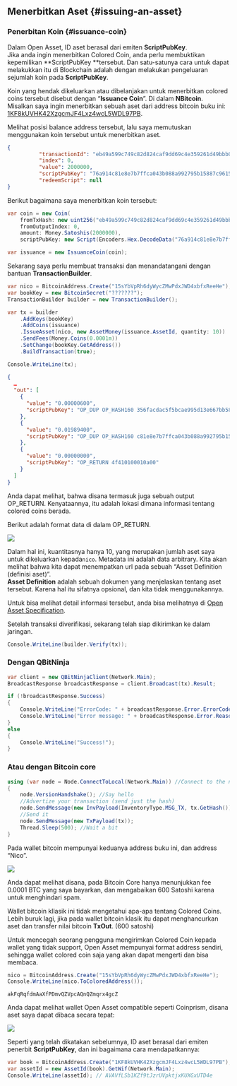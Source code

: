 ## Menerbitkan Aset {#issuing-an-asset}

### Penerbitan Koin {#issuance-coin}

Dalam Open Asset, ID aset berasal dari emiten **ScriptPubKey**.  
Jika anda ingin menerbitkan Colored Coin, anda perlu membuktikan kepemilikan **ScriptPubKey **tersebut. Dan satu-satunya cara untuk dapat melakukkan itu di Blockchain adalah dengan melakukan pengeluaran sejumlah koin pada **ScriptPubKey**.

Koin yang hendak dikeluarkan atau dibelanjakan untuk menerbitkan colored coins tersebut disebut dengan “**Issuance Coin**”. Di dalam **NBitcoin**.  
Misalkan saya ingin menerbitkan sebuah aset dari address bitcoin buku ini: [1KF8kUVHK42XzgcmJF4Lxz4wcL5WDL97PB](https://www.smartbit.com.au/address/1KF8kUVHK42XzgcmJF4Lxz4wcL5WDL97PB).

Melihat posisi balance address tersebut, lalu saya memutuskan menggunakan koin tersebut untuk menerbitkan aset.

```json
{
          "transactionId": "eb49a599c749c82d824caf9dd69c4e359261d49bbb0b9d6dc18c59bc9214e43b",
          "index": 0,
          "value": 2000000,
          "scriptPubKey": "76a914c81e8e7b7ffca043b088a992795b15887c96159288ac",
          "redeemScript": null
} 
```

Berikut bagaimana saya menerbitkan koin tersebut:

```cs
var coin = new Coin(
    fromTxHash: new uint256("eb49a599c749c82d824caf9dd69c4e359261d49bbb0b9d6dc18c59bc9214e43b"),
    fromOutputIndex: 0,
    amount: Money.Satoshis(2000000),
    scriptPubKey: new Script(Encoders.Hex.DecodeData("76a914c81e8e7b7ffca043b088a992795b15887c96159288ac")));

var issuance = new IssuanceCoin(coin);
```

Sekarang saya perlu membuat transaksi dan menandatangani dengan bantuan **TransactionBuilder**.

```cs
var nico = BitcoinAddress.Create("15sYbVpRh6dyWycZMwPdxJWD4xbfxReeHe");
var bookKey = new BitcoinSecret("???????");
TransactionBuilder builder = new TransactionBuilder();

var tx = builder
    .AddKeys(bookKey)
    .AddCoins(issuance)
    .IssueAsset(nico, new AssetMoney(issuance.AssetId, quantity: 10))
    .SendFees(Money.Coins(0.0001m))
    .SetChange(bookKey.GetAddress())
    .BuildTransaction(true);

Console.WriteLine(tx);
```

```json
{
  …
  "out": [
    {
      "value": "0.00000600",
      "scriptPubKey": "OP_DUP OP_HASH160 356facdac5f5bcae995d13e667bb5864fd1e7d59 OP_EQUALVERIFY OP_CHECKSIG"
    },
    {
      "value": "0.01989400",
      "scriptPubKey": "OP_DUP OP_HASH160 c81e8e7b7ffca043b088a992795b15887c961592 OP_EQUALVERIFY OP_CHECKSIG"
    },
    {
      "value": "0.00000000",
      "scriptPubKey": "OP_RETURN 4f410100010a00"
    }
  ]
}
```

Anda dapat melihat, bahwa disana termasuk juga sebuah output OP\_RETURN. Kenyataannya, itu adalah lokasi dimana informasi tentang colored coins berada.

Berikut adalah format data di dalam OP\_RETURN.

![](../assets/ColorMaker.png)

Dalam hal ini, kuantitasnya hanya 10, yang merupakan jumlah aset saya untuk dikeluarkan kepada`nico`. Metadata ini adalah data arbitrary. Kita akan melihat bahwa kita dapat menempatkan url pada sebuah “Asset Definition \(definisi aset\)”.  
**Asset Definition** adalah sebuah dokumen yang menjelaskan tentang aset tersebut. Karena hal itu sifatnya opsional, dan kita tidak menggunakannya.

Untuk bisa melihat detail informasi tersebut, anda bisa melihatnya di [Open Asset Specification](https://github.com/OpenAssets/open-assets-protocol/blob/master/specification.mediawiki).

Setelah transaksi diverifikasi, sekarang telah siap dikirimkan ke dalam jaringan.

```cs
Console.WriteLine(builder.Verify(tx)); 
```

### Dengan QBitNinja

```cs
var client = new QBitNinjaClient(Network.Main);
BroadcastResponse broadcastResponse = client.Broadcast(tx).Result;

if (!broadcastResponse.Success)
{
    Console.WriteLine("ErrorCode: " + broadcastResponse.Error.ErrorCode);
    Console.WriteLine("Error message: " + broadcastResponse.Error.Reason);
}
else
{
    Console.WriteLine("Success!");
}
```

### Atau dengan Bitcoin core

```cs
using (var node = Node.ConnectToLocal(Network.Main)) //Connect to the node
{
    node.VersionHandshake(); //Say hello
    //Advertize your transaction (send just the hash)
    node.SendMessage(new InvPayload(InventoryType.MSG_TX, tx.GetHash()));
    //Send it
    node.SendMessage(new TxPayload(tx));
    Thread.Sleep(500); //Wait a bit
}
```

Pada wallet bitcoin mempunyai keduanya address buku ini, dan address “Nico”.

![](../assets/NicoWallet.png)

Anda dapat melihat disana, pada Bitcoin Core hanya menunjukkan fee 0.0001 BTC yang saya bayarkan, dan mengabaikan 600 Satoshi karena untuk menghindari spam.

Wallet bitcoin kllasik ini tidak mengetahui apa-apa tentang Colored Coins.  
Lebih buruk lagi, jika pada wallet bitcoin klasik itu dapat menghancurkan aset dan transfer nilai bitcoin **TxOut**. \(600 satoshi\)

Untuk mencegah seorang pengguna mengirimkan Colored Coin kepada wallet yang tidak support, Open Asset mempunyai format address sendiri, sehingga wallet colored coin saja yang akan dapat mengerti dan bisa membaca.

```cs
nico = BitcoinAddress.Create("15sYbVpRh6dyWycZMwPdxJWD4xbfxReeHe");
Console.WriteLine(nico.ToColoredAddress());
```

```
akFqRqfdmAaXfPDmvQZVpcAQnQZmqrx4gcZ
```

Anda dapat melihat wallet Open Asset compatible seperti Coinprism, disana aset saya dapat dibaca secara tepat:

![](../assets/Coinprism.png)

Seperti yang telah dikatakan sebelumnya, ID aset berasal dari emiten penerbit **ScriptPubKey**, dan ini bagaimana cara mendapatkannya: 

```cs
var book = BitcoinAddress.Create("1KF8kUVHK42XzgcmJF4Lxz4wcL5WDL97PB");
var assetId = new AssetId(book).GetWif(Network.Main);
Console.WriteLine(assetId); // AVAVfLSb1KZf9tJzrUVpktjxKUXGxUTD4e
```

